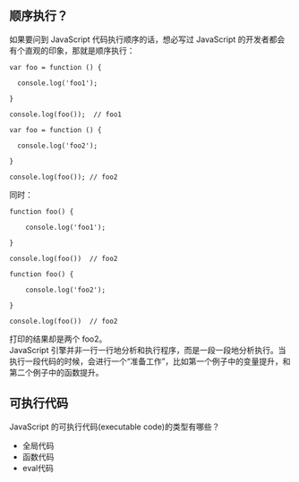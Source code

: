 ## 顺序执行？

如果要问到 JavaScript 代码执行顺序的话，想必写过 JavaScript 的开发者都会有个直观的印象，那就是顺序执行：
```
var foo = function () {

  console.log('foo1');

}

console.log(foo());  // foo1

var foo = function () {

  console.log('foo2');

}

console.log(foo()); // foo2
```

同时：
```
function foo() {

    console.log('foo1');

}

console.log(foo())  // foo2

function foo() {

    console.log('foo2');

}

console.log(foo())  // foo2
```
打印的结果却是两个 foo2。  
 JavaScript 引擎并非一行一行地分析和执行程序，而是一段一段地分析执行。当执行一段代码的时候，会进行一个“准备工作”，比如第一个例子中的变量提升，和第二个例子中的函数提升。

 ## 可执行代码
 JavaScript 的可执行代码(executable code)的类型有哪些？
 * 全局代码
 * 函数代码
 * eval代码

